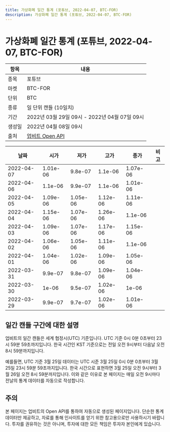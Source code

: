 ```yaml
---
title: 가상화폐 일간 통계 (포튜브, 2022-04-07, BTC-FOR)
description: 가상화폐 일간 통계 (포튜브, 2022-04-07, BTC-FOR)
---
```



가상화폐 일간 통계 (포튜브, 2022-04-07, BTC-FOR)
===

|항목|내용|
|--|--|
|종목|포튜브|
|마켓|BTC-FOR|
|단위|BTC|
|종류|일 단위 캔들 (10일치)|
|기간|2022년 03월 29일 09시 - 2022년 04월 07일 09시|
|생성일|2022년 04월 08일 09시|
|출처|[업비트 Open API](https://docs.upbit.com)|


|날짜|시가|저가|고가|종가|비고|
|--|--|--|--|--|--|
|2022-04-07|1.01e-06|9.8e-07|1.1e-06|1.07e-06|    |
|2022-04-06|1.1e-06|9.9e-07|1.1e-06|1.01e-06|    |
|2022-04-05|1.09e-06|1.05e-06|1.12e-06|1.11e-06|    |
|2022-04-04|1.15e-06|1.07e-06|1.26e-06|1.1e-06|    |
|2022-04-03|1.09e-06|1.07e-06|1.17e-06|1.15e-06|    |
|2022-04-02|1.06e-06|1.05e-06|1.11e-06|1.1e-06|    |
|2022-04-01|1.04e-06|1.02e-06|1.09e-06|1.05e-06|    |
|2022-03-31|9.9e-07|9.8e-07|1.09e-06|1.04e-06|    |
|2022-03-30|1e-06|9.5e-07|1.02e-06|1e-06|    |
|2022-03-29|9.9e-07|9.7e-07|1.02e-06|1.01e-06|    |


일간 캔들 구간에 대한 설명
---


업비트의 일간 캔들은 세계 협정시(UTC) 기준입니다. 
UTC 기준 0시 0분 0초부터 23시 59분 59초까지입니다. 
한국 시간인 KST 기준으로는 전일 오전 9시부터 다음날 오전 8시 59분까지입니다. 


예를들면, UTC 기준 3월 25일 데이터는 UTC 시준 3월 25일 0시 0분 0초부터 3월 25일 23시 59분 59초까지입니다. 
한국 시간으로 표현하면 3월 25일 오전 9시부터 3월 26일 오전 8시 59분까지입니다. 
이와 같은 이유로 본 페이지는 매일 오전 9시마다 전날의 통계 데이터를 자동으로 작성합니다. 


주의
---


본 페이지는 업비트의 Open API를 통하여 자동으로 생성된 페이지입니다. 
단순한 통계 데이터만 제공하고, 자료를 통해 인사이트를 얻기 위한 참고용으로만 사용하시기 바랍니다. 
투자를 권유하는 것은 아니며, 투자에 대한 모든 책임은 투자자 본인에게 있습니다. 
